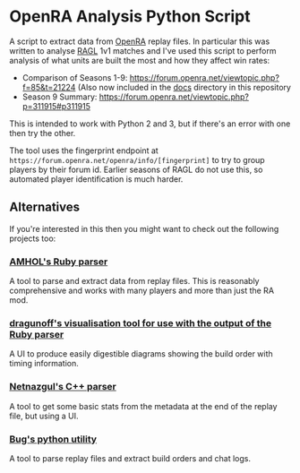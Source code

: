 # OpenRA Analysis Python Script

A script to extract data from [OpenRA](https://openra.net) replay files.  In particular this was written to analyse
[RAGL](https://www.openra.net/news/ragl-announcement/) 1v1 matches and I've used this script to perform analysis of what
units are built the most and how they affect win rates:
* Comparison of Seasons 1-9: https://forum.openra.net/viewtopic.php?f=85&t=21224 (Also now included in the [docs](docs/index.md) directory in this repository
* Season 9 Summary: https://forum.openra.net/viewtopic.php?p=311915#p311915

This is intended to work with Python 2 and 3, but if there's an error with one then try the other.

The tool uses the fingerprint endpoint at `https://forum.openra.net/openra/info/[fingerprint]` to try to group players by their forum id.
Earlier seasons of RAGL do not use this, so automated player identification is much harder.

## Alternatives

If you're interested in this then you might want to check out the following projects too:

### [AMHOL's Ruby parser](https://github.com/AMHOL/openra-ruby)

A tool to parse and extract data from replay files. This is reasonably comprehensive and works with many players and more than just the RA mod.

### [dragunoff's visualisation tool for use with the output of the Ruby parser](https://dragunoff.github.io/OpenRA-replay-analytics/)

A UI to produce easily digestible diagrams showing the build order with timing information.

### [Netnazgul's C++ parser](https://github.com/netnazgul/openra-replay-parser)

A tool to get some basic stats from the metadata at the end of the replay file, but using a UI.

### [Bug's python utility](https://github.com/ubitux/oratools)

A tool to parse replay files and extract build orders and chat logs.
